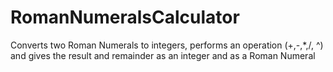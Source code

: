 # RomanNumeralsCalculator
Converts two Roman Numerals to integers, performs an operation (+,-,*,/, ^) 
and gives the result and remainder as an integer and as a Roman Numeral
